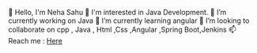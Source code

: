  👋 Hello, I'm Neha Sahu
👀 I'm interested in Java Development.
🔭 I’m currently working on Java
🌱 I’m currently learning angular
👯 I’m looking to collaborate on cpp , Java , Html ,Css ,Angular ,Spring Boot,Jenkins
📫 Reach me : [Here](www.linkedin.com/in/nehasahu24)

<!--
**Nehasahuji/Nehasahuji** is a ✨ _special_ ✨ repository because its `README.md` (this file) appears on your GitHub profile.

Here are some ideas to get you started:

- 🔭 I’m currently working on ...
- 🌱 I’m currently learning ...
- 👯 I’m looking to collaborate on ...
- 🤔 I’m looking for help with ...
- 💬 Ask me about ...
- 📫 How to reach me: ...
- 😄 Pronouns: ...
- ⚡ Fun fact: ...
-->
